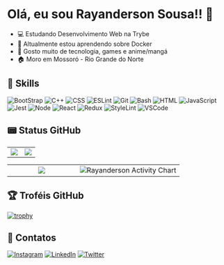 # Olá, eu sou Rayanderson Sousa!! 👋
- 💻 Estudando Desenvolvimento Web na Trybe
- 🌱 Altualmente estou aprendendo sobre Docker
- 🎲 Gosto muito de tecnologia, games e anime/mangá
- 🏠 Moro em Mossoró - Rio Grande do Norte

## 🎯 Skills
![BootStrap](https://img.shields.io/badge/Bootstrap-563D7C?style=for-the-badge&logo=bootstrap&logoColor=white)
![C++](https://img.shields.io/badge/C%2B%2B-00599C?style=for-the-badge&logo=c%2B%2B&logoColor=white)
![CSS](https://img.shields.io/badge/CSS3-1572B6?style=for-the-badge&logo=css3&logoColor=white)
![ESLint](https://img.shields.io/badge/eslint-3A33D1?style=for-the-badge&logo=eslint&logoColor=white)
![Git](https://img.shields.io/badge/GIT-E44C30?style=for-the-badge&logo=git&logoColor=white)
![Bash](https://img.shields.io/badge/GNU%20Bash-4EAA25?style=for-the-badge&logo=GNU%20Bash&logoColor=white)
![HTML](https://img.shields.io/badge/HTML5-E34F26?style=for-the-badge&logo=html5&logoColor=white)
![JavaScript](https://img.shields.io/badge/JavaScript-323330?style=for-the-badge&logo=javascript&logoColor=F7DF1E)
![Jest](https://img.shields.io/badge/Jest-C21325?style=for-the-badge&logo=jest&logoColor=white)
![Node](https://img.shields.io/badge/Node.js-339933?style=for-the-badge&logo=nodedotjs&logoColor=white)
![React](https://img.shields.io/badge/React-20232A?style=for-the-badge&logo=react&logoColor=61DAFB)
![Redux](https://img.shields.io/badge/Redux-593D88?style=for-the-badge&logo=redux&logoColor=white)
![StyleLint](https://img.shields.io/badge/stylelint-000?style=for-the-badge&logo=stylelint&logoColor=white)
![VSCode](https://img.shields.io/badge/VSCode-0078D4?style=for-the-badge&logo=visual%20studio%20code&logoColor=white)

## 📟 Status GitHub
 <table>
  <tr>
    <td width="50%" align="center" vertical-align="middle">
      <img src="https://github-readme-stats.vercel.app/api?username=rayandersonsousa&theme=tokyonight&show_icons=true&hide_border=true" />
    </td>
    <td width="50%" align="center" vertical-align="middle">
      <img src="https://github-readme-streak-stats.herokuapp.com/?user=rayandersonsousa&theme=tokyonight&hide_border=true" />
    </td>
  </tr>
</table>

<table>
  <tr>
    <td width="40%" align="center" vertical-align="middle">
      <img src="https://github-readme-stats.vercel.app/api/top-langs/?username=rayandersonsousa&layout=compact&theme=tokyonight&hide_border=true" />
    </td>
    <td width="70%" align="center" vertical-align="middle">
      <img alt="Rayanderson Activity Chart" src="https://activity-graph.herokuapp.com/graph?username=rayandersonsousa&bg_color=1a1b27&color=58a6ff&line=bf91f3&point=38bdae&hide_border=true&area_color=00ffd2&area=true" />
    </td>
  </tr>
</table>

## 🏆 Troféis GitHub
[![trophy](https://github-profile-trophy.vercel.app/?username=rayandersonsousa&theme=onedark)](https://github.com/ryo-ma/github-profile-trophy)

## 👥 Contatos
[![Instagram](https://img.shields.io/badge/Instagram-E4405F?style=for-the-badge&logo=instagram&logoColor=white)](https://www.instagram.com/raayanderson/)
[![LinkedIn](https://img.shields.io/badge/LinkedIn-0077B5?style=for-the-badge&logo=linkedin&logoColor=white)](https://www.linkedin.com/in/rayanderson-sousa/)
[![Twitter](https://img.shields.io/badge/Twitter-1DA1F2?style=for-the-badge&logo=twitter&logoColor=white)](https://twitter.com/harpe_erudon)
<!---
rayandersonsousa/rayandersonsousa is a ✨ special ✨ repository because its `README.md` (this file) appears on your GitHub profile.
You can click the Preview link to take a look at your changes.
--->
